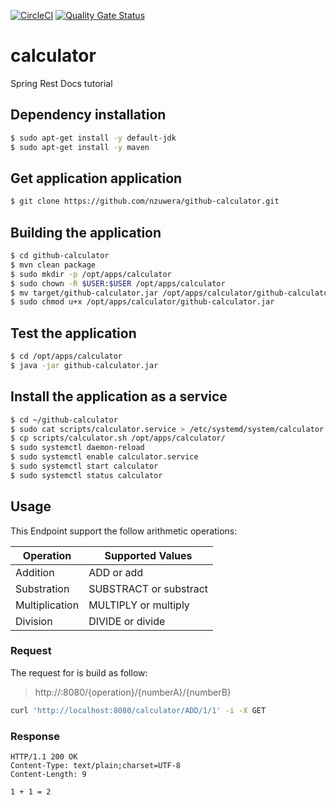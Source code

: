 [![CircleCI](https://circleci.com/gh/nzuwera/github-calculator.svg?style=svg)](https://circleci.com/gh/nzuwera/github-calculator) [![Quality Gate Status](https://sonarcloud.io/api/project_badges/measure?project=nzuwera_github-calculator&metric=alert_status)](https://sonarcloud.io/dashboard?id=nzuwera_github-calculator)
# calculator
Spring Rest Docs tutorial

## Dependency installation

```sh 
$ sudo apt-get install -y default-jdk
$ sudo apt-get install -y maven
```

## Get application application
```sh
$ git clone https://github.com/nzuwera/github-calculator.git
```

## Building the application
```sh 
$ cd github-calculator
$ mvn clean package
$ sudo mkdir -p /opt/apps/calculator
$ sudo chown -R $USER:$USER /opt/apps/calculator
$ mv target/github-calculator.jar /opt/apps/calculator/github-calculator.jar
$ sudo chmod u+x /opt/apps/calculator/github-calculator.jar
```

## Test the application
```sh
$ cd /opt/apps/calculator
$ java -jar github-calculator.jar
```

## Install the application as a service
```sh
$ cd ~/github-calculator
$ sudo cat scripts/calculator.service > /etc/systemd/system/calculator.service
$ cp scripts/calculator.sh /opt/apps/calculator/
$ sudo systemctl daemon-reload
$ sudo systemctl enable calculator.service
$ sudo systemctl start calculator
$ sudo systemctl status calculator
```

## Usage 
This Endpoint support the follow arithmetic operations:

| Operation | Supported Values |
| --------- | --------------- |
| Addition | ADD or add |
| Substration | SUBSTRACT or substract |
| Multiplication | MULTIPLY or multiply |
| Division | DIVIDE or divide |

### Request

The request for is build as follow:
> http://<HOST>:8080/{operation}/{numberA}/{numberB}
```sh
curl 'http://localhost:8080/calculator/ADD/1/1' -i -X GET 
```
### Response
```http
HTTP/1.1 200 OK
Content-Type: text/plain;charset=UTF-8
Content-Length: 9

1 + 1 = 2
```
